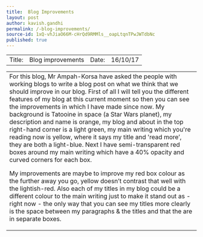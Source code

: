 ```yaml
---
title:  Blog Improvements
layout: post
author: kavish.gandhi
permalink: /-blog-improvements/
source-id: 1xQ-vhJiaO66M-cHrQd9RMMls__oapLtqnTPwJWTdbNc
published: true
---
```

<table>
  <tr>
    <td>Title: </td>
    <td>Blog improvements</td>
    <td>Date: </td>
    <td>16/10/17</td>
  </tr>
</table>


<table>
  <tr>
    <td>  For this blog, Mr Ampah-Korsa have asked the people with working blogs to write a blog post on what we think that we should improve in our blog. First of all I will tell you the different features of my blog at this current moment so then you can see the improvements in which I have made since now. My background is Tatooine in space (a Star Wars planet), my description and name is orange, my blog and about in the top right-hand corner is a light green, my main writing which you're reading now is yellow, where it says my title and 'read more’, they are both a light-blue. Next I have semi-transparent red boxes around my main writing which have a 40% opacity and curved corners for each box.

   My improvements are maybe to improve my red box colour as the further away you go, yellow doesn’t contrast that well with the lightish-red. Also each of my titles in my blog could be a different colour to the main writing just to make it stand out as - right now - the only way that you can see my titles more clearly is the space between my paragraphs & the titles and that the are in separate boxes.</td>
  </tr>
</table>


